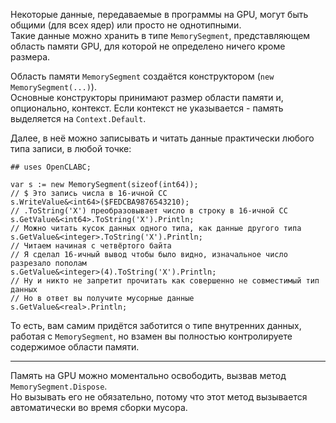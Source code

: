 


Некоторые данные, передаваемые в программы на GPU, могут быть общими (для всех ядер) или просто не однотипными.\
Такие данные можно хранить в типе `MemorySegment`, представляющем область памяти GPU, для которой не определено ничего кроме размера.

Область памяти `MemorySegment` создаётся конструктором (`new MemorySegment(...)`).\
Основные конструкторы принимают размер области памяти и, опционально, контекст. Если контекст не указывается - память выделяется на `Context.Default`.

Далее, в неё можно записывать и читать данные практически любого типа записи, в любой точке:
```
## uses OpenCLABC;

var s := new MemorySegment(sizeof(int64));
// $ Это запись числа в 16-ичной СС
s.WriteValue&<int64>($FEDCBA9876543210);
// .ToString('X') преобразовывает число в строку в 16-ичной СС
s.GetValue&<int64>.ToString('X').Println;
// Можно читать кусок данных одного типа, как данные другого типа
s.GetValue&<integer>.ToString('X').Println;
// Читаем начиная с четвёртого байта
// Я сделал 16-ичный вывод чтобы было видно, изначальное число разрезало пополам
s.GetValue&<integer>(4).ToString('X').Println;
// Ну и никто не запретит прочитать как совершенно не совместимый тип данных
// Но в ответ вы получите мусорные данные
s.GetValue&<real>.Println;
```
То есть, вам самим придётся заботится о типе внутренних данных, работая с `MemorySegment`, но взамен вы полностью контролируете содержимое области памяти.

---

Память на GPU можно моментально освободить, вызвав метод `MemorySegment.Dispose`.\
Но вызывать его не обязательно, потому что этот метод вызывается автоматически во время сборки мусора.


